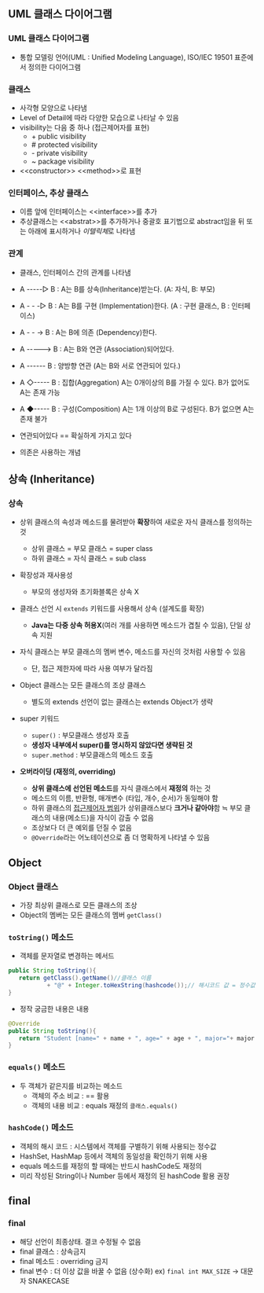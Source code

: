 ## UML 클래스 다이어그램
### UML 클래스 다이어그램
 - 통합 모델링 언어(UML : Unified Modeling Language), ISO/IEC 19501 표준에서 정의한 다이어그램

### 클래스
 - 사각형 모양으로 나타냄
 - Level of Detail에 따라 다양한 모습으로 나타날 수 있음
 - visibility는 다음 중 하나 (접근제어자를 표현)
    - \+ public visibility
    - \# protected visibility
    - \- private visibility
    - ~ package visibility
 - <\<constructor>> <\<method>>로 표현

### 인터페이스, 추상 클래스
 - 이름 앞에 인터페이스는 <\<interface>>를 추가
 - 추상클래스는 <\<abstrat>>를 추가하거나 중괄호 표기법으로 abstract임을 뒤 또는 아래에 표시하거나 *이텔릭체*로 나타냄

### 관계 
 - 클래스, 인터페이스 간의 관계를 나타냄
 - A -----▷ B : A는 B를 상속(Inheritance)받는다. (A: 자식, B: 부모)
 - A - - -▷ B : A는 B를 구현 (Implementation)한다. (A : 구현 클래스, B : 인터페이스)
 - A - - -> B : A는 B에 의존 (Dependency)한다.
 - A -----> B : A는 B와 연관 (Association)되어있다.
 - A ------ B : 양방향 연관 (A는 B와 서로 연관되어 있다.)
 - A ◇----- B : 집합(Aggregation) A는 0개이상의 B를 가질 수 있다.
                B가 없어도 A는 존재 가능
 - A ◆----- B : 구성(Composition) A는 1개 이상의 B로 구성된다.
                B가 없으면 A는 존재 불가

 - 연관되어있다 == 확실하게 가지고 있다
 - 의존은 사용하는 개념

## 상속 (Inheritance)
### 상속
 - 상위 클래스의 속성과 메소드를 물려받아 **확장**하여 새로운 자식 클래스를 정의하는 것
    - 상위 클래스 = 부모 클래스 = super class
    - 하위 클래스 = 자식 클래스 = sub class

 - 확장성과 재사용성
    - 부모의 생성자와 초기화블록은 상속 X

 - 클래스 선언 시 `extends` 키워드를 사용해서 상속 (설계도를 확장)
    - **Java는 다중 상속 허용X**(여러 개를 사용하면 메소드가 겹칠 수 있음), 단일 상속 지원

 - 자식 클래스는 부모 클래스의 멤버 변수, 메소드를 자신의 것처럼 사용할 수 있음
    - 단, 접근 제한자에 따라 사용 여부가 달라짐

 - Object 클래스는 모든 클래스의 조상 클래스
    - 별도의 extends 선언이 없는 클래스는 extends Object가 생략

 - super 키워드
    - `super()` : 부모클래스 생성자 호출
    - **생성자 내부에서 super()를 명시하지 않았다면 생략된 것**
    - `super.method` : 부모클래스의 메소드 호출
 - **오버라이딩 (재정의, overriding)**
    - **상위 클래스에 선언된 메소드**를 자식 클래스에서 **재정의** 하는 것
    - 메소드의 이름, 반환형, 매개변수 (타입, 개수, 순서)가 동일해야 함
    - 하위 클래스의 <u>접근제어자 범위</u>가 상위클래스보다 **크거나 같아야**함
        ≒ 부모 클래스의 내용(메소드)을 자식이 감출 수 없음
    - 조상보다 더 큰 예외를 던질 수 없음
    - `@Override`라는 어노테이션으로 좀 더 명확하게 나타낼 수 있음

## Object
### Object 클래스
 - 가장 최상위 클래스로 모든 클래스의 조상
 - Object의 멤버는 모든 클래스의 멤버
   `getClass()` 
### `toString()` 메소드
 - 객체를 문자열로 변경하는 메서드
 ```java
 public String toString(){
    return getClass().getName()//클래스 이름
            + "@" + Integer.toHexString(hashcode());// 해시코드 값 = 정수값
 }
 ```
 - 정작 궁금한 내용은 내용

 ```java
 @Override
 public String toString(){
    return "Student [name=" + name + ", age=" + age + ", major="+ major +"]"
 }
 ```
### `equals()` 메소드
- 두 객체가 같은지를 비교하는 메소드
    - 객체의 주소 비교 : == 활용
    - 객체의 내용 비교 : equals 재정의 `클래스.equals()`

### `hashCode()` 메소드
 - 객체의 해시 코드 : 시스템에서 객체를 구별하기 위해 사용되는 정수값
 - HashSet, HashMap 등에서 객체의 동일성을 확인하기 위해 사용
 - equals 메소드를 재정의 할 때에는 반드시 hashCode도 재정의
 - 미리 작성된 String이나 Number 등에서 재정의 된 hashCode 활용 권장

## final
### final
- 해당 선언이 최종상태. 결코 수정될 수 없음
- final 클래스 : 상속금지
- final 메소드 : overriding 금지
- final 변수 : 더 이상 값을 바꿀 수 없음 (상수화) ex) `final int MAX_SIZE` -> 대문자 SNAKECASE